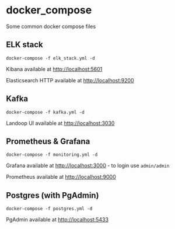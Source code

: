 # docker_compose
Some common docker compose files

## ELK stack 

```docker-compose -f elk_stack.yml -d```

Kibana available at [http://localhost:5601](http://localhost:5601)

Elasticsearch HTTP available at [http://localhost:9200](http://localhost:9200)

## Kafka

```docker-compose -f kafka.yml -d```

Landoop UI available at [http://localhost:3030](http://localhost:3030)

## Prometheus & Grafana

```docker-compose -f monitoring.yml -d```

Grafana available at [http://localhost:3000](http://localhost:3000) - to login use `admin/admin`

Prometheus available at [http://localhost:9000](http://localhost:9000)

## Postgres (with PgAdmin)

```docker-compose -f postgres.yml -d```

PgAdmin available at [http://localhost:5433](http://localhost:5433)